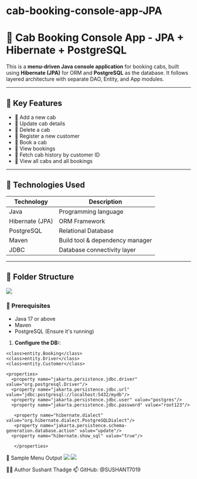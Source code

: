 # cab-booking-console-app-JPA

# 🚖 Cab Booking Console App - JPA + Hibernate + PostgreSQL

This is a **menu-driven Java console application** for booking cabs, built using **Hibernate (JPA)** for ORM and **PostgreSQL** as the database. It follows layered architecture with separate DAO, Entity, and App modules.

---

## 📌 Key Features

- 🔹 Add a new cab
- 🔹 Update cab details
- 🔹 Delete a cab
- 🔹 Register a new customer
- 🔹 Book a cab
- 🔹 View bookings
- 🔹 Fetch cab history by customer ID
- 🔹 View all cabs and all bookings

---

## 🧩 Technologies Used

| Technology      | Description                        |
|-----------------|------------------------------------|
| Java            | Programming language               |
| Hibernate (JPA) | ORM Framework                      |
| PostgreSQL      | Relational Database                |
| Maven           | Build tool & dependency manager    |
| JDBC            | Database connectivity layer        |

---

## 📁 Folder Structure

<img src="projectStructure">

### 🧾 Prerequisites

- Java 17 or above
- Maven
- PostgreSQL (Ensure it's running)



1. **Configure the DB:**:
<?xml version="1.0" encoding="UTF-8" ?>
<persistence xmlns="https://jakarta.ee/xml/ns/persistence"
             xmlns:xsi="http://www.w3.org/2001/XMLSchema-instance"
             xsi:schemaLocation="https://jakarta.ee/xml/ns/persistence
                                 https://jakarta.ee/xml/ns/persistence/persistence_3_0.xsd"
             version="3.0">

  <persistence-unit name="Cab_Booking">

	<class>entity.Booking</class>
    <class>entity.Driver</class>
    <class>entity.Customer</class>

    <properties>
      <property name="jakarta.persistence.jdbc.driver" value="org.postgresql.Driver"/>
      <property name="jakarta.persistence.jdbc.url" value="jdbc:postgresql://localhost:5432/mydb"/>
      <property name="jakarta.persistence.jdbc.user" value="postgres"/>
      <property name="jakarta.persistence.jdbc.password" value="root123"/>

       <property name="hibernate.dialect" value="org.hibernate.dialect.PostgreSQLDialect"/>
       <property name="jakarta.persistence.schema-generation.database.action" value="update"/>
      <property name="hibernate.show_sql" value="true"/>
            
       </properties>
  </persistence-unit>

</persistence>


🧪 Sample Menu Output
<img src ="output1">
<img src ="output2">


🙋‍♂️ Author
Sushant Thadge
📫 GitHub: @SUSHANT7019

